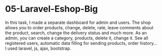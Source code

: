 # 05-Laravel-Eshop-Big
In this task, I made a separate dashboard for admin and users. The shop allows you to order products, change, delete, rate, leave comments about the product, search, change the delivery status and much more. As an admin, you can create a category, products, delete it, change it. See all registered users, automatic data filling for sending products, order history... I used laravel, js, ajax, bootstrap.
